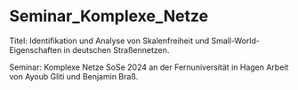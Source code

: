 # Seminar_Komplexe_Netze

Titel: Identifikation und Analyse von Skalenfreiheit und Small-World-Eigenschaften in deutschen Straßennetzen. 

Seminar: Komplexe Netze
SoSe 2024 an der Fernuniversität in Hagen
Arbeit von Ayoub Gliti und Benjamin Braß.